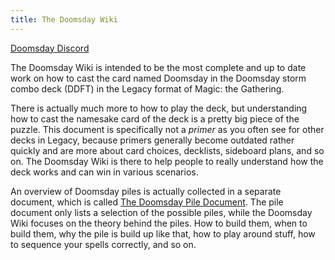 ```yaml
---
title: The Doomsday Wiki
---
```


[Doomsday Discord](https://discord.gg/vajvFXt)

The Doomsday Wiki is intended to be the most complete and up to date work on how
to cast the card named Doomsday in the Doomsday storm combo deck (DDFT) in the
Legacy format of Magic: the Gathering.

There is actually much more to how to play the deck, but understanding how to
cast the namesake card of the deck is a pretty big piece of the puzzle. This
document is specifically not a *primer* as you often see for other decks in
Legacy, because primers generally become outdated rather quickly and are more
about card choices, decklists, sideboard plans, and so on. The Doomsday Wiki is
there to help people to really understand how the deck works and can win in
various scenarios.

An overview of Doomsday piles is actually collected in a separate document,
which is called [The Doomsday Pile Document](/appendices/piles/). The pile
document only lists a selection of the possible piles, while the Doomsday Wiki
focuses on the theory behind the piles. How to build them, when to build them,
why the pile is build up like that, how to play around stuff, how to sequence
your spells correctly, and so on.
